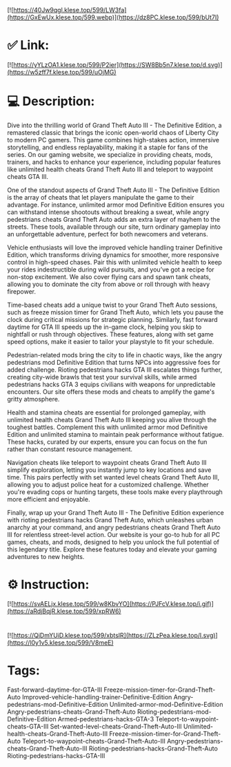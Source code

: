 [![https://40Jw9qgl.klese.top/599/LW3fa](https://GxEwUx.klese.top/599.webp)](https://dz8PC.klese.top/599/bUt7I)
# ✅ Link:
[![https://yYLzOA1.klese.top/599/P2ier](https://SW8Bb5n7.klese.top/d.svg)](https://w5zff7f.klese.top/599/uOjMG)
# 💻 Description:
Dive into the thrilling world of Grand Theft Auto III - The Definitive Edition, a remastered classic that brings the iconic open-world chaos of Liberty City to modern PC gamers. This game combines high-stakes action, immersive storytelling, and endless replayability, making it a staple for fans of the series. On our gaming website, we specialize in providing cheats, mods, trainers, and hacks to enhance your experience, including popular features like unlimited health cheats Grand Theft Auto III and teleport to waypoint cheats GTA III.



One of the standout aspects of Grand Theft Auto III - The Definitive Edition is the array of cheats that let players manipulate the game to their advantage. For instance, unlimited armor mod Definitive Edition ensures you can withstand intense shootouts without breaking a sweat, while angry pedestrians cheats Grand Theft Auto adds an extra layer of mayhem to the streets. These tools, available through our site, turn ordinary gameplay into an unforgettable adventure, perfect for both newcomers and veterans.



Vehicle enthusiasts will love the improved vehicle handling trainer Definitive Edition, which transforms driving dynamics for smoother, more responsive control in high-speed chases. Pair this with unlimited vehicle health to keep your rides indestructible during wild pursuits, and you’ve got a recipe for non-stop excitement. We also cover flying cars and spawn tank cheats, allowing you to dominate the city from above or roll through with heavy firepower.



Time-based cheats add a unique twist to your Grand Theft Auto sessions, such as freeze mission timer for Grand Theft Auto, which lets you pause the clock during critical missions for strategic planning. Similarly, fast forward daytime for GTA III speeds up the in-game clock, helping you skip to nightfall or rush through objectives. These features, along with set game speed options, make it easier to tailor your playstyle to fit your schedule.



Pedestrian-related mods bring the city to life in chaotic ways, like the angry pedestrians mod Definitive Edition that turns NPCs into aggressive foes for added challenge. Rioting pedestrians hacks GTA III escalates things further, creating city-wide brawls that test your survival skills, while armed pedestrians hacks GTA 3 equips civilians with weapons for unpredictable encounters. Our site offers these mods and cheats to amplify the game's gritty atmosphere.



Health and stamina cheats are essential for prolonged gameplay, with unlimited health cheats Grand Theft Auto III keeping you alive through the toughest battles. Complement this with unlimited armor mod Definitive Edition and unlimited stamina to maintain peak performance without fatigue. These hacks, curated by our experts, ensure you can focus on the fun rather than constant resource management.



Navigation cheats like teleport to waypoint cheats Grand Theft Auto III simplify exploration, letting you instantly jump to key locations and save time. This pairs perfectly with set wanted level cheats Grand Theft Auto III, allowing you to adjust police heat for a customized challenge. Whether you're evading cops or hunting targets, these tools make every playthrough more efficient and enjoyable.



Finally, wrap up your Grand Theft Auto III - The Definitive Edition experience with rioting pedestrians hacks Grand Theft Auto, which unleashes urban anarchy at your command, and angry pedestrians cheats Grand Theft Auto III for relentless street-level action. Our website is your go-to hub for all PC games, cheats, and mods, designed to help you unlock the full potential of this legendary title. Explore these features today and elevate your gaming adventures to new heights.

# ⚙️ Instruction:
[![https://svAELjx.klese.top/599/w8KbvYO](https://PJFcV.klese.top/i.gif)](https://aRdjBqjR.klese.top/599/xpRW6)
#
[![https://QjDmYUiD.klese.top/599/xbtslR](https://ZLzPea.klese.top/l.svg)](https://l0y1v5.klese.top/599/V8meE)
# Tags:
Fast-forward-daytime-for-GTA-III Freeze-mission-timer-for-Grand-Theft-Auto Improved-vehicle-handling-trainer-Definitive-Edition Angry-pedestrians-mod-Definitive-Edition Unlimited-armor-mod-Definitive-Edition Angry-pedestrians-cheats-Grand-Theft-Auto Rioting-pedestrians-mod-Definitive-Edition Armed-pedestrians-hacks-GTA-3 Teleport-to-waypoint-cheats-GTA-III Set-wanted-level-cheats-Grand-Theft-Auto-III Unlimited-health-cheats-Grand-Theft-Auto-III Freeze-mission-timer-for-Grand-Theft-Auto Teleport-to-waypoint-cheats-Grand-Theft-Auto-III Angry-pedestrians-cheats-Grand-Theft-Auto-III Rioting-pedestrians-hacks-Grand-Theft-Auto Rioting-pedestrians-hacks-GTA-III






